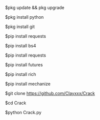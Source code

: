 $pkg update && pkg upgrade

$pkg install python 

$pkg install git

$pip install requests

$pip install bs4 

$pip install requests 

$pip install futures 

$pip install rich

$pip install mechanize 

$git clone https://github.com/Clayxxx/Crack

$cd Crack

$python Crack.py

